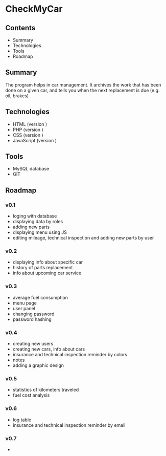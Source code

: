 # CheckMyCar

## Contents
- Summary
- Technologies
- Tools
- Roadmap

## Summary
The program helps in car management. 
It archives the work that has been done on a given car,
and tells you when the next replacement is due (e.g. oil, brakes)

## Technologies
- HTML (version )
- PHP (version )
- CSS (version )
- JavaScript (version )

## Tools
- MySQL database
- GIT

 ## Roadmap
### v0.1
- loging with database
- displaying data by roles
- adding new parts
- displaying menu using JS
- editing mileage, technical inspection and adding new parts by user

### v0.2
- displaying info about specific car
- history of parts replacement
- info about upcoming car service
  
### v0.3
- average fuel consumption
- menu page
- user panel
- changing password
- password hashing
  
### v0.4
- creating new users
- creating new cars, info about cars
- insurance and technical inspection reminder by colors
- notes
- adding a graphic design

### v0.5
- statistics of kilometers traveled
- fuel cost analysis

### v0.6
- log table
- insurance and technical inspection reminder by email

### v0.7
- 
